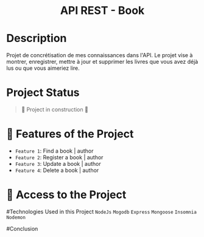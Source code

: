 <h1 align="center">  API REST - Book </h1>



# Description
Projet de concrétisation de mes connaissances dans l'API. Le projet vise à montrer, enregistrer, mettre à jour et supprimer les livres que vous avez déjà lus ou que vous aimeriez lire.

# Project Status
> :construction: Project in construction :construction:


# :hammer: Features of the Project

- `Feature 1`: Find a book | author
- `Feature 2`: Register a book | author
- `Feature 3`: Update a book | author
- `Feature 4`: Delete a book | author



# 📁 Access to the Project



#Technologies Used in this Project
 ``NodeJs``
 ``Mogodb``
 ``Express``
 ``Mongoose``
 ``Insomnia``
 ``Nodemon``

#Conclusion

